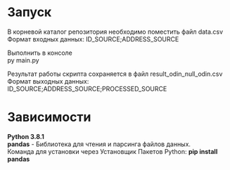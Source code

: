 # Запуск
В корневой каталог репозитория необходимо поместить файл data.csv  
Формат входных данных: ID_SOURCE;ADDRESS_SOURCE

Выполнить в консоле  
py main.py

Результат работы скрипта сохраняется в файл result_odin_null_odin.csv  
Формат выходных данных: ID_SOURCE;ADDRESS_SOURCE;PROCESSED_SOURCE

# Зависимости
**Python 3.8.1**  
**pandas** - Библиотека для чтения и парсинга файлов данных.  
Команда для установки через Установщик Пакетов Python: **pip install pandas**

